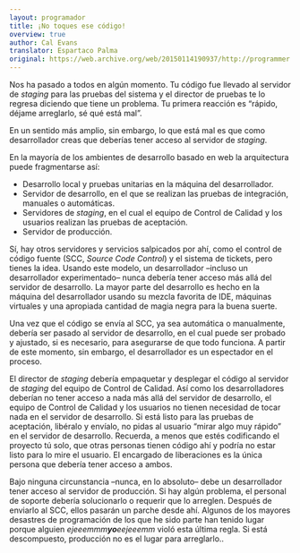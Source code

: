 ```yaml
---
layout: programador
title: ¡No toques ese código!
overview: true
author: Cal Evans
translator: Espartaco Palma
original: https://web.archive.org/web/20150114190937/http://programmer.97things.oreilly.com/wiki/index.php/Don't_Touch_that_Code!
---
```


Nos ha pasado a todos en algún momento. Tu código fue llevado al
servidor de _staging_ para las pruebas del sistema y el director de
pruebas te lo regresa diciendo que tiene un problema. Tu primera
reacción es “rápido, déjame arreglarlo, sé qué está mal”.

En un sentido más amplio, sin embargo, lo que está mal es que como
desarrollador creas que deberías tener acceso al servidor de _staging_.

En la mayoría de los ambientes de desarrollo basado en web la
arquitectura puede fragmentarse así:

- Desarrollo local y pruebas unitarias en la máquina del desarrollador.
- Servidor de desarrollo, en el que se realizan las pruebas de
integración, manuales o automáticas.
- Servidores de _staging_, en el cual el equipo de Control de Calidad y
los usuarios realizan las pruebas de aceptación.
- Servidor de producción.

Sí, hay otros servidores y servicios salpicados por ahí, como el control
de código fuente (SCC, _Source Code Control_) y el sistema de tickets,
pero tienes la idea. Usando este modelo, un desarrollador –incluso un
desarrollador experimentado– nunca debería tener acceso más allá del
servidor de desarrollo. La mayor parte del desarrollo es hecho en la
máquina del desarrollador usando su mezcla favorita de IDE, máquinas
virtuales y una apropiada cantidad de magia negra para la buena suerte.

Una vez que el código se envía al SCC, ya sea automática o manualmente,
debería ser pasado al servidor de desarrollo, en el cual puede ser
probado y ajustado, si es necesario, para asegurarse de que todo
funciona. A partir de este momento, sin embargo, el desarrollador es un
espectador en el proceso.

El director de _staging_ debería empaquetar y desplegar el código al
servidor de _staging_ del equipo de Control de Calidad. Así como los
desarrolladores deberían no tener acceso a nada más allá del servidor de
desarrollo, el equipo de Control de Calidad y los usuarios no tienen
necesidad de tocar nada en el servidor de desarrollo. Si está listo para
las pruebas de aceptación, libéralo y envíalo, no pidas al usuario
“mirar algo muy rápido” en el servidor de desarrollo. Recuerda, a menos
que estés codificando el proyecto tú solo, que otras personas tienen
código ahí y podría no estar listo para lo mire el usuario. El encargado
de liberaciones es la única persona que debería tener acceso a ambos.

Bajo ninguna circunstancia –nunca, en lo absoluto– debe un desarrollador
tener acceso al servidor de producción. Si hay algún problema, el
personal de soporte debería solucionarlo o requerir que lo arreglen.
Después de enviarlo al SCC, ellos pasarán un parche desde ahí. Algunos
de los mayores desastres de programación de los que he sido parte han
tenido lugar porque alguien _ejeeemmm**yo**eejeeemm_ violó esta última
regla. Si está descompuesto, producción no es el lugar para arreglarlo..
